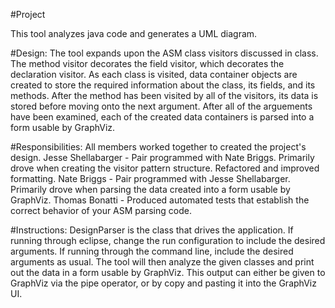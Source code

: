#Project

This tool analyzes java code and generates a UML diagram.

#Design: 
The tool expands upon the ASM class visitors discussed in class. The method visitor decorates the field visitor, which decorates the declaration visitor. As each class is visited, data container objects are created to store the required information about the class, its fields, and its methods. After the method has been visited by all of the visitors, its data is stored before moving onto the next argument. After all of the arguements have been examined, each of the created data containers is parsed into a form usable by GraphViz.

#Responsibilities: 
All members worked together to created the project's design.
Jesse Shellabarger - Pair programmed with Nate Briggs. Primarily drove when creating the visitor pattern structure. Refactored and improved formatting.
Nate Briggs - Pair programmed with Jesse Shellabarger. Primarily drove when parsing the data created into a form usable by GraphViz.
Thomas Bonatti - Produced automated tests that establish the correct behavior of your ASM parsing code.

#Instructions:
DesignParser is the class that drives the application. If running through eclipse, change the run configuration to include the desired 
arguments. If running through the command line, include the desired arguments as usual. The tool will then analyze the given classes and 
print out the data in a form usable by GraphViz. This output can either be given to GraphViz via the pipe operator, or by copy and pasting it into the GraphViz UI.
